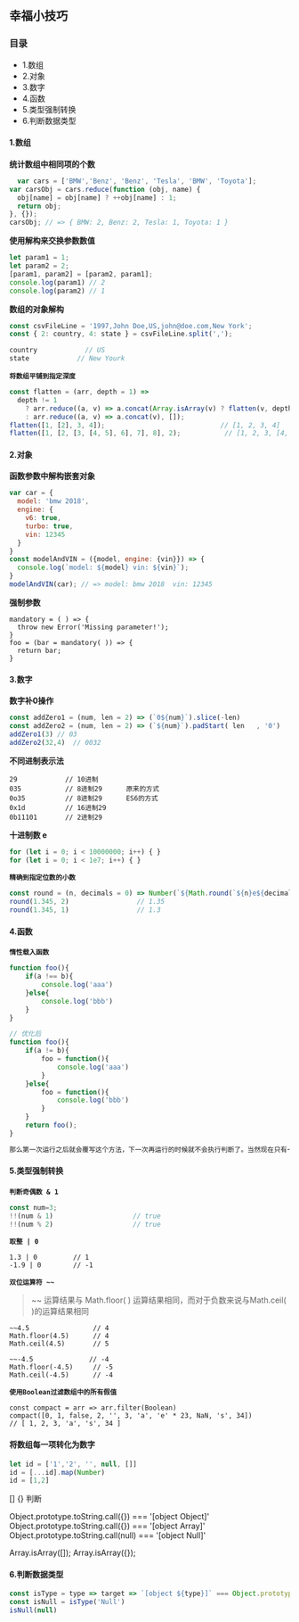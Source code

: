 ## 幸福小技巧

### 目录
- 1.数组
- 2.对象
- 3.数字
- 4.函数
- 5.类型强制转换
- 6.判断数据类型

#### 1.数组
**统计数组中相同项的个数**
```js
  var cars = ['BMW','Benz', 'Benz', 'Tesla', 'BMW', 'Toyota'];
var carsObj = cars.reduce(function (obj, name) {
  obj[name] = obj[name] ? ++obj[name] : 1;
  return obj;
}, {});
carsObj; // => { BMW: 2, Benz: 2, Tesla: 1, Toyota: 1 }
```
**使用解构来交换参数数值**
```js
let param1 = 1;
let param2 = 2;
[param1, param2] = [param2, param1];
console.log(param1) // 2
console.log(param2) // 1
```
**数组的对象解构**
```js
const csvFileLine = '1997,John Doe,US,john@doe.com,New York';
const { 2: country, 4: state } = csvFileLine.split(',');

country            // US
state            // New Yourk
```
**`将数组平铺到指定深度`**
```js
const flatten = (arr, depth = 1) =>
  depth != 1
    ? arr.reduce((a, v) => a.concat(Array.isArray(v) ? flatten(v, depth - 1) : v), [])
    : arr.reduce((a, v) => a.concat(v), []);
flatten([1, [2], 3, 4]);                             // [1, 2, 3, 4]
flatten([1, [2, [3, [4, 5], 6], 7], 8], 2);           // [1, 2, 3, [4, 5], 6, 7, 8]

```

#### 2.对象
**函数参数中解构嵌套对象**
```js
var car = {
  model: 'bmw 2018',
  engine: {
    v6: true,
    turbo: true,
    vin: 12345
  }
}
const modelAndVIN = ({model, engine: {vin}}) => {
  console.log(`model: ${model} vin: ${vin}`);
}
modelAndVIN(car); // => model: bmw 2018  vin: 12345
```
**强制参数**
```
mandatory = ( ) => {
  throw new Error('Missing parameter!');
}
foo = (bar = mandatory( )) => {
  return bar;
}
```
#### 3.数字
**数字补0操作**
```js
const addZero1 = (num, len = 2) => (`0${num}`).slice(-len)
const addZero2 = (num, len = 2) => (`${num}`).padStart( len   , '0')
addZero1(3) // 03
addZero2(32,4)  // 0032
```
**不同进制表示法**
```
29            // 10进制
035           // 8进制29      原来的方式
0o35          // 8进制29      ES6的方式
0x1d          // 16进制29
0b11101       // 2进制29
```
**十进制数 e**
```js
for (let i = 0; i < 10000000; i++) { }
for (let i = 0; i < 1e7; i++) { }
```
**`精确到指定位数的小数`**
```js
const round = (n, decimals = 0) => Number(`${Math.round(`${n}e${decimals}`)}e-${decimals}`)
round(1.345, 2)                 // 1.35
round(1.345, 1)                 // 1.3
```

#### 4.函数
**`惰性载入函数`**
```js
function foo(){
    if(a !== b){
        console.log('aaa')
    }else{
        console.log('bbb')
    }
}

// 优化后
function foo(){
    if(a != b){
        foo = function(){
            console.log('aaa')
        }
    }else{
        foo = function(){
            console.log('bbb')
        }
    }
    return foo();
}

那么第一次运行之后就会覆写这个方法，下一次再运行的时候就不会执行判断了。当然现在只有一个判断，如果判断很多，分支比较复杂，那么节约的资源还是可观的。
```

#### 5.类型强制转换
**`判断奇偶数 & 1`**
```js
const num=3;
!!(num & 1)                    // true
!!(num % 2)                    // true
```
**`取整 | 0`**
```
1.3 | 0         // 1
-1.9 | 0        // -1
```
**`双位运算符 ~~`**
>~~ 运算结果与 Math.floor( ) 运算结果相同，而对于负数来说与Math.ceil( )的运算结果相同
```
~~4.5                // 4
Math.floor(4.5)      // 4
Math.ceil(4.5)       // 5

~~-4.5        		// -4
Math.floor(-4.5)     // -5
Math.ceil(-4.5)      // -4

```
**`使用Boolean过滤数组中的所有假值`**
```
const compact = arr => arr.filter(Boolean)
compact([0, 1, false, 2, '', 3, 'a', 'e' * 23, NaN, 's', 34])             // [ 1, 2, 3, 'a', 's', 34 ]

```


####  将数组每一项转化为数字
```js
let id = ['1','2', '', null, []]
id = [...id].map(Number)
id = [1,2]
```

[] {} 判断

Object.prototype.toString.call({}) === '[object Object]'
Object.prototype.toString.call({}) === '[object Array]'
Object.prototype.toString.call(null) === '[object Null]'

Array.isArray([]);
Array.isArray({});


#### 6.判断数据类型
```js
const isType = type => target => `[object ${type}]` === Object.prototype.toString.call(target);
const isNull = isType('Null')
isNull(null)
```

